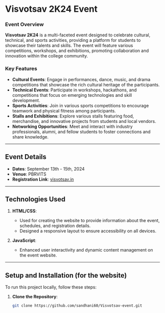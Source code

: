 # Visvotsav 2K24 Event

### Event Overview

**Visvotsav 2K24** is a multi-faceted event designed to celebrate cultural, technical, and sports activities, providing a platform for students to showcase their talents and skills. The event will feature various competitions, workshops, and exhibitions, promoting collaboration and innovation within the college community.

### Key Features

- **Cultural Events**: Engage in performances, dance, music, and drama competitions that showcase the rich cultural heritage of the participants.
- **Technical Events**: Participate in workshops, hackathons, and competitions that focus on emerging technologies and skill development.
- **Sports Activities**: Join in various sports competitions to encourage teamwork and physical fitness among participants.
- **Stalls and Exhibitions**: Explore various stalls featuring food, merchandise, and innovative projects from students and local vendors.
- **Networking Opportunities**: Meet and interact with industry professionals, alumni, and fellow students to foster connections and share knowledge.

---

## Event Details

- **Dates**: September 13th - 15th, 2024
- **Venue**: PBRVITS
- **Registration Link**: [visvotsav.in](https://visvotsav.in/)
  
---

## Technologies Used

1. **HTML/CSS**:
   - Used for creating the website to provide information about the event, schedules, and registration details.
   - Designed a responsive layout to ensure accessibility on all devices.

2. **JavaScript**:
   - Enhanced user interactivity and dynamic content management on the event website.



---

## Setup and Installation (for the website)

To run this project locally, follow these steps:

1. **Clone the Repository**:
   ```bash
   git clone https://github.com/sandhani60/Visvotsav-event.git
